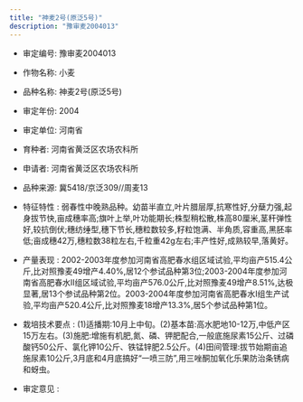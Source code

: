 ```yaml
---
title: "神麦2号(原泛5号)"
description: "豫审麦2004013"
---
```

* 审定编号:  豫审麦2004013

*  作物名称:  小麦

*  品种名称:  神麦2号(原泛5号)

*  审定年份:  2004

*  审定单位:  河南省

* 育种者:  河南省黄泛区农场农科所

*  申请者:  河南省黄泛区农场农科所

*  品种来源:  冀5418/京泛309//周麦13

*  特征特性 : 
弱春性中晚熟品种。幼苗半直立,叶片腊层厚,抗寒性好,分蘖力强,起身拔节快,亩成穗率高;旗叶上举,叶功能期长;株型稍松散,株高80厘米,茎秆弹性好,较抗倒伏;穗纺缍型,穗下节长,穗粒数较多,籽粒饱满、半角质,容重高,黑胚率低;亩成穗42万,穗粒数38粒左右,千粒重42g左右;丰产性好,成熟较早,落黄好。
 
*  产量表现 : 
2002-2003年度参加河南省高肥春水组区域试验,平均亩产515.4公斤,比对照豫麦49增产4.40%,居12个参试品种第3位;2003-2004年度参加河南省高肥春水Ⅱ组区域试验,平均亩产576.0公斤,比对照豫麦49增产8.51%,达极显著,居13个参试品种第2位。2003-2004年度参加河南省高肥春水Ⅰ组生产试验,平均亩产520.4公斤,比对照豫麦18增产13.3%,居5个参试品种第1位。

*  栽培技术要点 : 
(1)适播期:10月上中旬。(2)基本苗:高水肥地10-12万,中低产区15万左右。(3)施肥:增施有机肥,氮、磷、钾肥配合,一般底施尿素15公斤、过磷酸钙50公斤、氯化钾10公斤、铁锰锌肥2.5公斤。(4)田间管理:拔节始期亩追施尿素10公斤,3月底和4月底搞好“一喷三防”,用三唑酮加氧化乐果防治条锈病和蚜虫。

*  审定意见 : 

